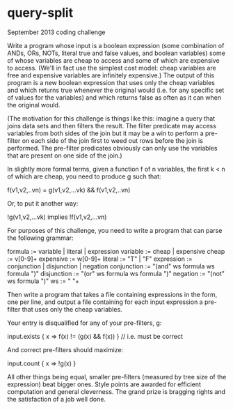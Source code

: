 query-split
===========

September 2013 coding challenge

Write a program whose input is a boolean expression (some combination of ANDs, ORs, NOTs, literal true and false values, and boolean variables) some of whose variables are cheap to access and some of which are expensive to access. (We'll in fact use the simplest cost model: cheap variables are free and expensive variables are infinitely expensive.) The output of this program is a new boolean expression that uses only the cheap variables and which returns true whenever the original would (i.e. for any specific set of values for the variables) and which returns false as often as it can when the original would.

(The motivation for this challenge is things like this: imagine a query that joins data sets and then filters the result. The filter predicate may access variables from both sides of the join but it may be a win to perform a pre-filter on each side of the join first to weed out rows before the join is performed. The pre-filter predicates obviously can only use the variables that are present on one side of the join.)

In slightly more formal terms, given a function f of n variables, the first k < n of which are cheap, you need to produce g such that:

  f(v1,v2,..vn) = g(v1,v2,...vk) && f(v1,v2,..vn)

Or, to put it another way:

  !g(v1,v2,...vk) implies !f(v1,v2,...vn)

For purposes of this challenge, you need to write a program that can parse the following grammar:

  formula     := variable | literal | expression
  variable    := cheap | expensive
  cheap       := v[0-9]+
  expensive   := w[0-9]+
  literal     := "T" | "F"
  expression  := conjunction | disjunction | negation
  conjunction := "(and" ws formula ws formula ")"
  disjunction := "(or" ws formula ws formula ")"
  negation    := "(not" ws formula ")"
  ws          := " "+

Then write a program that takes a file containing expressions in the form, one per line, and output a file containing for each input expression a pre-filter that uses only the cheap variables.

Your entry is disqualified for any of your pre-filters, g:

  input.exists { x => f(x) != (g(x) && f(x)) } // i.e. must be correct

And correct pre-filters should maximize:

  input.count { x => !g(x) }

All other things being equal, smaller pre-filters (measured by tree size of the expression) beat bigger ones. Style points are awarded for efficient computation and general cleverness. The grand prize is bragging rights and the satisfaction of a job well done.
